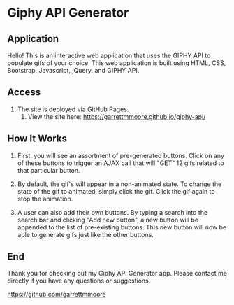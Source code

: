 # Giphy API Generator

## Application
Hello! This is an interactive web application that uses the GIPHY API to populate gifs of your choice. This web application is built using HTML, CSS, Bootstrap, Javascript, jQuery, and GIPHY API.

## Access
1. The site is deployed via GitHub Pages.
    1. View the site here: https://garrettmmoore.github.io/giphy-api/

## How It Works
1. First, you will see an assortment of pre-generated buttons. Click on any of these buttons to trigger an AJAX call that will "GET" 12 gifs related to that particular button.

2. By default, the gif's will appear in a non-animated state. To change the state of the gif to animated, simply click the gif. Click the gif again to stop the animation.

3. A user can also add their own buttons. By typing a search into the search bar and clicking "Add new button", a new button will be appended to the list of pre-existing buttons. This new button will now be able to generate gifs just like the other buttons.

## End
Thank you for checking out my Giphy API Generator app. Please contact me directly if you have any questions or suggestions.

https://github.com/garrettmmoore